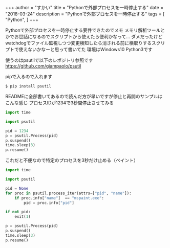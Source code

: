 +++
author = "すかい"
title = "Pythonで外部プロセスを一時停止する"
date = "2018-03-24"
description = "Pythonで外部プロセスを一時停止する"
tags = [
    "Python",
]
+++

Pythonで外部プロセスを一時停止する要件できたのでメモ
メモリ解析ツールとかでお世話になるのでスクリプトから使えたら便利かなって…
ダメだったけどwatchdogでファイル監視しつつ変更検知したら消される前に横取りするスクリプトで使えないかなーと思って書いてた
環境はWindows10 Python3です

使うのはpsutilで以下のレポジトリ参照です
https://github.com/giampaolo/psutil

pipで入るので入れます

```
$ pip install psutil
```

READMEに全部書いてあるので読んだ方が早いですが停止と再開のサンプルはこんな感じ
プロセスIDが1234で3秒間停止させてみる

```py
import time

import psutil

pid = 1234
p = psutil.Process(pid)
p.suspend()
time.sleep(3)
p.resume()
```

これだと不便なので特定のプロセスを3秒だけ止める（ペイント）

```py
import time

import psutil

pid = None
for proc in psutil.process_iter(attrs=["pid", "name"]):
    if proc.info["name"]  == "mspaint.exe":
        pid = proc.info["pid"]

if not pid:
    exit(1)

p = psutil.Process(pid)
p.suspend()
time.sleep(3)
p.resume()
```
